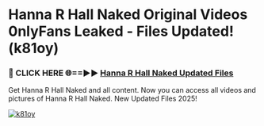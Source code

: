 # Hanna R Hall Naked Original Videos 0nlyFans Leaked - Files Updated! (k81oy)

<h3>🔴 CLICK HERE 🌐==►► <a href="https://tinyurl.com/up5wt9bj" rel="nofollow">Hanna R Hall Naked Updated Files</a></h3>

Get Hanna R Hall Naked and all content. Now you can access all videos and pictures of Hanna R Hall Naked. New Updated Files 2025!

[![k81oy](https://i.imgur.com/ABiUzMV.gif)](https://tinyurl.com/up5wt9bj)
